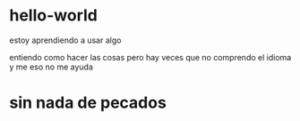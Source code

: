 # hello-world
estoy aprendiendo a usar algo

entiendo como hacer las cosas pero hay veces que no comprendo el idioma y me  eso no me ayuda

<h1>sin nada de pecados</h2>


